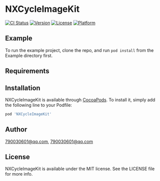 # NXCycleImageKit

[![CI Status](http://img.shields.io/travis/790030601@qq.com/NXCycleImageKit.svg?style=flat)](https://travis-ci.org/790030601@qq.com/NXCycleImageKit)
[![Version](https://img.shields.io/cocoapods/v/NXCycleImageKit.svg?style=flat)](http://cocoapods.org/pods/NXCycleImageKit)
[![License](https://img.shields.io/cocoapods/l/NXCycleImageKit.svg?style=flat)](http://cocoapods.org/pods/NXCycleImageKit)
[![Platform](https://img.shields.io/cocoapods/p/NXCycleImageKit.svg?style=flat)](http://cocoapods.org/pods/NXCycleImageKit)

## Example

To run the example project, clone the repo, and run `pod install` from the Example directory first.

## Requirements

## Installation

NXCycleImageKit is available through [CocoaPods](http://cocoapods.org). To install
it, simply add the following line to your Podfile:

```ruby
pod 'NXCycleImageKit'
```

## Author

790030601@qq.com, 790030601@qq.com

## License

NXCycleImageKit is available under the MIT license. See the LICENSE file for more info.
